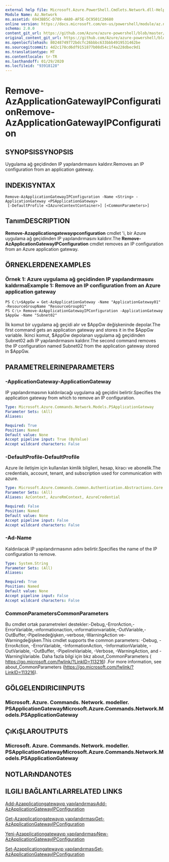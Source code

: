 ```yaml
---
external help file: Microsoft.Azure.PowerShell.Cmdlets.Network.dll-Help.xml
Module Name: Az.Network
ms.assetid: 6943BB5C-D709-4A80-AF5E-DC9501C20680
online version: https://docs.microsoft.com/en-us/powershell/module/az.network/remove-azapplicationgatewayipconfiguration
schema: 2.0.0
content_git_url: https://github.com/Azure/azure-powershell/blob/master/src/Network/Network/help/Remove-AzApplicationGatewayIPConfiguration.md
original_content_git_url: https://github.com/Azure/azure-powershell/blob/master/src/Network/Network/help/Remove-AzApplicationGatewayIPConfiguration.md
ms.openlocfilehash: 80248749772bdcfc26bbbc633bbb4919531462be
ms.sourcegitcommit: 4d2c178cd6df9151877b08d54c1f4a228dbec9d1
ms.translationtype: MT
ms.contentlocale: tr-TR
ms.lasthandoff: 01/29/2020
ms.locfileid: "93918128"
---
```

# <span data-ttu-id="5adff-101">Remove-AzApplicationGatewayIPConfiguration</span><span class="sxs-lookup"><span data-stu-id="5adff-101">Remove-AzApplicationGatewayIPConfiguration</span></span>

## <span data-ttu-id="5adff-102">SYNOPSIS</span><span class="sxs-lookup"><span data-stu-id="5adff-102">SYNOPSIS</span></span>
<span data-ttu-id="5adff-103">Uygulama ağ geçidinden IP yapılandırmasını kaldırır.</span><span class="sxs-lookup"><span data-stu-id="5adff-103">Removes an IP configuration from an application gateway.</span></span>

## <span data-ttu-id="5adff-104">INDEKI</span><span class="sxs-lookup"><span data-stu-id="5adff-104">SYNTAX</span></span>

```
Remove-AzApplicationGatewayIPConfiguration -Name <String> -ApplicationGateway <PSApplicationGateway>
 [-DefaultProfile <IAzureContextContainer>] [<CommonParameters>]
```

## <span data-ttu-id="5adff-105">Tanım</span><span class="sxs-lookup"><span data-stu-id="5adff-105">DESCRIPTION</span></span>
<span data-ttu-id="5adff-106">**Remove-Azapplicationgatewayıpconfiguration** cmdlet 'i, bir Azure uygulama ağ geçidinden IP yapılandırmasını kaldırır.</span><span class="sxs-lookup"><span data-stu-id="5adff-106">The **Remove-AzApplicationGatewayIPConfiguration** cmdlet removes an IP configuration from an Azure application gateway.</span></span>

## <span data-ttu-id="5adff-107">ÖRNEKLERDEN</span><span class="sxs-lookup"><span data-stu-id="5adff-107">EXAMPLES</span></span>

### <span data-ttu-id="5adff-108">Örnek 1: Azure uygulama ağ geçidinden IP yapılandırmasını kaldırma</span><span class="sxs-lookup"><span data-stu-id="5adff-108">Example 1: Remove an IP configuration from an Azure application gateway</span></span>
```
PS C:\>$AppGw = Get-AzApplicationGateway -Name "ApplicationGateway01" -ResourceGroupName "ResourceGroup01"
PS C:\> Remove-AzApplicationGatewayIPConfiguration -ApplicationGateway $AppGw -Name "Subnet02"
```

<span data-ttu-id="5adff-109">İlk komut bir uygulama ağ geçidi alır ve $AppGw değişkeninde depolar.</span><span class="sxs-lookup"><span data-stu-id="5adff-109">The first command gets an application gateway and stores it in the $AppGw variable.</span></span>
<span data-ttu-id="5adff-110">İkinci komut, $AppGw depolanan uygulama ağ geçidinden Subnet02 adlı IP yapılandırmasını kaldırır.</span><span class="sxs-lookup"><span data-stu-id="5adff-110">The second command removes the IP configuration named Subnet02 from the application gateway stored in $AppGw.</span></span>

## <span data-ttu-id="5adff-111">PARAMETRELERINE</span><span class="sxs-lookup"><span data-stu-id="5adff-111">PARAMETERS</span></span>

### <span data-ttu-id="5adff-112">-ApplicationGateway</span><span class="sxs-lookup"><span data-stu-id="5adff-112">-ApplicationGateway</span></span>
<span data-ttu-id="5adff-113">IP yapılandırmasının kaldırılacağı uygulama ağ geçidini belirtir.</span><span class="sxs-lookup"><span data-stu-id="5adff-113">Specifies the application gateway from which to remove an IP configuration.</span></span>

```yaml
Type: Microsoft.Azure.Commands.Network.Models.PSApplicationGateway
Parameter Sets: (All)
Aliases:

Required: True
Position: Named
Default value: None
Accept pipeline input: True (ByValue)
Accept wildcard characters: False
```

### <span data-ttu-id="5adff-114">-DefaultProfile</span><span class="sxs-lookup"><span data-stu-id="5adff-114">-DefaultProfile</span></span>
<span data-ttu-id="5adff-115">Azure ile iletişim için kullanılan kimlik bilgileri, hesap, kiracı ve abonelik.</span><span class="sxs-lookup"><span data-stu-id="5adff-115">The credentials, account, tenant, and subscription used for communication with azure.</span></span>

```yaml
Type: Microsoft.Azure.Commands.Common.Authentication.Abstractions.Core.IAzureContextContainer
Parameter Sets: (All)
Aliases: AzContext, AzureRmContext, AzureCredential

Required: False
Position: Named
Default value: None
Accept pipeline input: False
Accept wildcard characters: False
```

### <span data-ttu-id="5adff-116">-Ad</span><span class="sxs-lookup"><span data-stu-id="5adff-116">-Name</span></span>
<span data-ttu-id="5adff-117">Kaldırılacak IP yapılandırmasının adını belirtir.</span><span class="sxs-lookup"><span data-stu-id="5adff-117">Specifies the name of the IP configuration to remove.</span></span>

```yaml
Type: System.String
Parameter Sets: (All)
Aliases:

Required: True
Position: Named
Default value: None
Accept pipeline input: False
Accept wildcard characters: False
```

### <span data-ttu-id="5adff-118">CommonParameters</span><span class="sxs-lookup"><span data-stu-id="5adff-118">CommonParameters</span></span>
<span data-ttu-id="5adff-119">Bu cmdlet ortak parametreleri destekler:-Debug,-ErrorAction,-ErrorVariable,-ınformationaction,-ınformationvariable,-OutVariable,-OutBuffer,-Pipelinedeğişken,-verbose,-WarningAction ve-Warningdeğişken.</span><span class="sxs-lookup"><span data-stu-id="5adff-119">This cmdlet supports the common parameters: -Debug, -ErrorAction, -ErrorVariable, -InformationAction, -InformationVariable, -OutVariable, -OutBuffer, -PipelineVariable, -Verbose, -WarningAction, and -WarningVariable.</span></span> <span data-ttu-id="5adff-120">Daha fazla bilgi için bkz about_CommonParameters ( https://go.microsoft.com/fwlink/?LinkID=113216) .</span><span class="sxs-lookup"><span data-stu-id="5adff-120">For more information, see about_CommonParameters (https://go.microsoft.com/fwlink/?LinkID=113216).</span></span>

## <span data-ttu-id="5adff-121">GÖLGELENDIRICI</span><span class="sxs-lookup"><span data-stu-id="5adff-121">INPUTS</span></span>

### <span data-ttu-id="5adff-122">Microsoft. Azure. Commands. Network. modeller. PSApplicationGateway</span><span class="sxs-lookup"><span data-stu-id="5adff-122">Microsoft.Azure.Commands.Network.Models.PSApplicationGateway</span></span>

## <span data-ttu-id="5adff-123">ÇıKıŞLAR</span><span class="sxs-lookup"><span data-stu-id="5adff-123">OUTPUTS</span></span>

### <span data-ttu-id="5adff-124">Microsoft. Azure. Commands. Network. modeller. PSApplicationGateway</span><span class="sxs-lookup"><span data-stu-id="5adff-124">Microsoft.Azure.Commands.Network.Models.PSApplicationGateway</span></span>

## <span data-ttu-id="5adff-125">NOTLARıNDA</span><span class="sxs-lookup"><span data-stu-id="5adff-125">NOTES</span></span>

## <span data-ttu-id="5adff-126">ILGILI BAĞLANTıLAR</span><span class="sxs-lookup"><span data-stu-id="5adff-126">RELATED LINKS</span></span>

[<span data-ttu-id="5adff-127">Add-Azapplicationgatewayıp yapılandırması</span><span class="sxs-lookup"><span data-stu-id="5adff-127">Add-AzApplicationGatewayIPConfiguration</span></span>](./Add-AzApplicationGatewayIPConfiguration.md)

[<span data-ttu-id="5adff-128">Get-Azapplicationgatewayıp yapılandırması</span><span class="sxs-lookup"><span data-stu-id="5adff-128">Get-AzApplicationGatewayIPConfiguration</span></span>](./Get-AzApplicationGatewayIPConfiguration.md)

[<span data-ttu-id="5adff-129">Yeni-Azapplicationgatewayıp yapılandırması</span><span class="sxs-lookup"><span data-stu-id="5adff-129">New-AzApplicationGatewayIPConfiguration</span></span>](./New-AzApplicationGatewayIPConfiguration.md)

[<span data-ttu-id="5adff-130">Set-Azapplicationgatewayıp yapılandırması</span><span class="sxs-lookup"><span data-stu-id="5adff-130">Set-AzApplicationGatewayIPConfiguration</span></span>](./Set-AzApplicationGatewayIPConfiguration.md)


